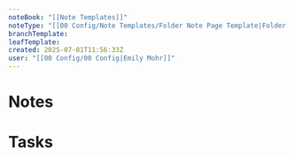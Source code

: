 ```yaml
---
noteBook: "[[Note Templates]]"
noteType: "[[00 Config/Note Templates/Folder Note Page Template|Folder Note]]"
branchTemplate:
leafTemplate:
created: 2025-07-01T11:56:33Z
user: "[[00 Config/00 Config|Emily Mohr]]"
---
```

# Notes
# Tasks
